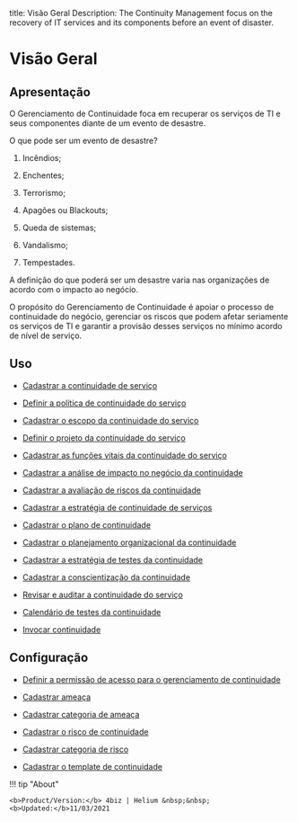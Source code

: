 title: Visão Geral
Description: The Continuity Management focus on the recovery of IT services and its components before an event of disaster.
# Visão Geral

Apresentação
----------------

O Gerenciamento de Continuidade foca em recuperar os serviços de TI e seus componentes diante de um evento de desastre.

O que pode ser um evento de desastre?

1.  Incêndios;

2.  Enchentes;

3.  Terrorismo;

4.  Apagões ou Blackouts;

5.  Queda de sistemas;

6.  Vandalismo;

7.  Tempestades.

A definição do que poderá ser um desastre varia nas organizações de acordo com o impacto ao negócio.

O propósito do Gerenciamento de Continuidade é apoiar o processo de continuidade do negócio, gerenciar os riscos que podem afetar seriamente os serviços de TI e garantir a provisão desses serviços no mínimo acordo de nível de serviço.

Uso
-------

- [Cadastrar a continuidade de serviço](/pt-br/4biz-helium/processes/continuity/use/register-service-continuity.html)
  
- [Definir a política de continuidade do serviço](/pt-br/4biz-helium/processes/continuity/use/continuity-policy.html)
   
- [Cadastrar o escopo da continuidade do serviço](/pt-br/4biz-helium/processes/continuity/use/service-continuity-scope.html)

- [Definir o projeto da continuidade do serviço](/pt-br/4biz-helium/processes/continuity/use/service-continuity-project.html)

- [Cadastrar as funções vitais da continuidade do serviço](/pt-br/4biz-helium/processes/continuity/use/continuity-vital-functions.html)

- [Cadastrar a análise de impacto no negócio da continuidade](/pt-br/4biz-helium/processes/continuity/use/impact-analysis-continuity-business.html)

- [Cadastrar a avaliação de riscos da continuidade](/pt-br/4biz-helium/processes/continuity/use/continuity-risk-evaluation.html)

- [Cadastrar a estratégia de continuidade de serviços](/pt-br/4biz-helium/processes/continuity/use/service-continuity-strategy.html)

- [Cadastrar o plano de continuidade](/pt-br/4biz-helium/processes/continuity/use/continuity-plan.html)

- [Cadastrar o planejamento organizacional da continuidade](/pt-br/4biz-helium/processes/continuity/use/continuity-organizational-planning.html)

- [Cadastrar a estratégia de testes da continuidade](/pt-br/4biz-helium/processes/continuity/use/continuity-test-registration.html)

- [Cadastrar a conscientização da continuidade](/pt-br/4biz-helium/processes/continuity/use/continuity-awareness.html)

- [Revisar e auditar a continuidade do serviço](/pt-br/4biz-helium/processes/continuity/use/review-and-audit-continuity.html)

- [Calendário de testes da continuidade](/pt-br/4biz-helium/processes/continuity/use/continuity-test-calendar.html)

- [Invocar continuidade](/pt-br/4biz-helium/processes/continuity/use/invoke-continuity.html)

Configuração
-----------------

- [Definir a permissão de acesso para o gerenciamento de continuidade](/pt-br/4biz-helium/processes/continuity/configuration/access-continuity-management.html)

- [Cadastrar ameaça](/pt-br/4biz-helium/processes/continuity/configuration/register-threat.html)
  
- [Cadastrar categoria de ameaça](/pt-br/4biz-helium/processes/continuity/configuration/threat-category.html)

- [Cadastrar o risco de continuidade](/pt-br/4biz-helium/processes/continuity/configuration/register-continuity-risk.html)

- [Cadastrar categoria de risco](/pt-br/4biz-helium/processes/continuity/configuration/risk-category.html)

- [Cadastrar o template de continuidade](/pt-br/4biz-helium/processes/continuity/configuration/continuity-template.html)


!!! tip "About"

    <b>Product/Version:</b> 4biz | Helium &nbsp;&nbsp;
    <b>Updated:</b>11/03/2021

